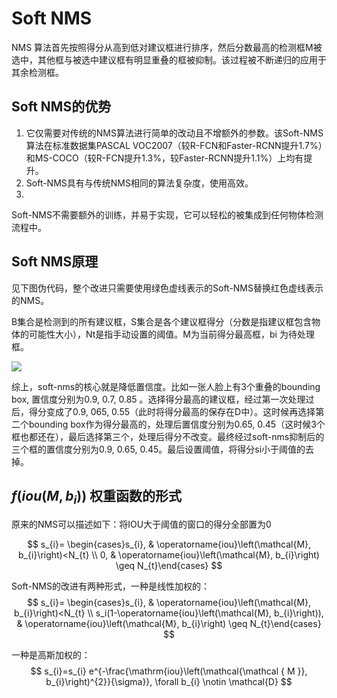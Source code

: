 # Soft NMS

NMS 算法首先按照得分从高到低对建议框进行排序，然后分数最高的检测框M被选中，其他框与被选中建议框有明显重叠的框被抑制。该过程被不断递归的应用于其余检测框。

## Soft NMS的优势

1. 它仅需要对传统的NMS算法进行简单的改动且不增额外的参数。该Soft-NMS算法在标准数据集PASCAL VOC2007（较R-FCN和Faster-RCNN提升1.7%）和MS-COCO（较R-FCN提升1.3%，较Faster-RCNN提升1.1%）上均有提升。
2. Soft-NMS具有与传统NMS相同的算法复杂度，使用高效。
3. 
Soft-NMS不需要额外的训练，并易于实现，它可以轻松的被集成到任何物体检测流程中。

## Soft NMS原理

见下图伪代码，整个改进只需要使用绿色虚线表示的Soft-NMS替换红色虚线表示的NMS。

B集合是检测到的所有建议框，S集合是各个建议框得分（分数是指建议框包含物体的可能性大小），Nt是指手动设置的阈值。M为当前得分最高框，bi 为待处理框。

![](https://pic2.zhimg.com/v2-17d64df1108abd9794a9305828160825_r.jpg)

综上，soft-nms的核心就是降低置信度。比如一张人脸上有3个重叠的bounding box, 置信度分别为0.9, 0.7, 0.85 。选择得分最高的建议框，经过第一次处理过后，得分变成了0.9, 065, 0.55（此时将得分最高的保存在D中）。这时候再选择第二个bounding box作为得分最高的，处理后置信度分别为0.65, 0.45（这时候3个框也都还在），最后选择第三个，处理后得分不改变。最终经过soft-nms抑制后的三个框的置信度分别为0.9, 0.65, 0.45。最后设置阈值，将得分si小于阈值的去掉。


## $f(iou(M,b_i))$ 权重函数的形式

原来的NMS可以描述如下：将IOU大于阈值的窗口的得分全部置为0

$$
s_{i}= \begin{cases}s_{i}, & \operatorname{iou}\left(\mathcal{M}, b_{i}\right)<N_{t} \\ 0, & \operatorname{iou}\left(\mathcal{M}, b_{i}\right) \geq N_{t}\end{cases}
$$

Soft-NMS的改进有两种形式，一种是线性加权的：
$$
s_{i}= \begin{cases}s_{i}, & \operatorname{iou}\left(\mathcal{M}, b_{i}\right)<N_{t} \\ s_i(1-\operatorname{iou}\left(\mathcal{M}, b_{i}\right)), & \operatorname{iou}\left(\mathcal{M}, b_{i}\right) \geq N_{t}\end{cases}
$$

一种是高斯加权的：
$$
s_{i}=s_{i} e^{-\frac{\mathrm{iou}\left(\mathcal{\mathcal { M }}, b_{i}\right)^{2}}{\sigma}}, \forall b_{i} \notin \mathcal{D}
$$


